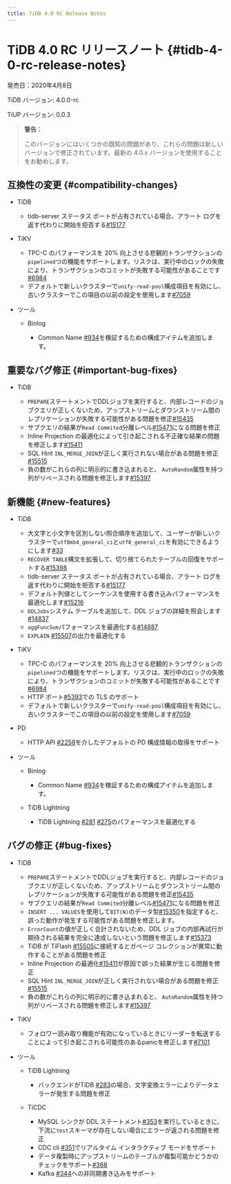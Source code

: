 ```yaml
---
title: TiDB 4.0 RC Release Notes
---
```


# TiDB 4.0 RC リリースノート {#tidb-4-0-rc-release-notes}

発売日：2020年4月8日

TiDB バージョン: 4.0.0-rc

TiUP バージョン: 0.0.3

> **警告：**
>
> このバージョンにはいくつかの既知の問題があり、これらの問題は新しいバージョンで修正されています。最新の 4.0.x バージョンを使用することをお勧めします。

## 互換性の変更 {#compatibility-changes}

-   TiDB

    -   tidb-server ステータス ポートが占有されている場合、アラート ログを返す代わりに開始を拒否する[#15177](https://github.com/pingcap/tidb/pull/15177)

-   TiKV

    -   TPC-C のパフォーマンスを 20% 向上させる悲観的トランザクションの`pipelined`つの機能をサポートします。リスクは、実行中のロックの失敗により、トランザクションのコミットが失敗する可能性があることです[#6984](https://github.com/tikv/tikv/pull/6984)
    -   デフォルトで新しいクラスターで`unify-read-pool`構成項目を有効にし、古いクラスターでこの項目の以前の設定を使用します[#7059](https://github.com/tikv/tikv/pull/7059)

-   ツール

    -   Binlog

        -   Common Name [#934](https://github.com/pingcap/tidb-binlog/pull/934)を検証するための構成アイテムを追加します。

## 重要なバグ修正 {#important-bug-fixes}

-   TiDB

    -   `PREPARE`ステートメントでDDLジョブを実行すると、内部レコードのジョブクエリが正しくないため、アップストリームとダウンストリーム間のレプリケーションが失敗する可能性がある問題を修正[#15435](https://github.com/pingcap/tidb/pull/15435)
    -   サブクエリの結果が`Read Commited`分離レベル[#15471](https://github.com/pingcap/tidb/pull/15471)になる問題を修正
    -   Inline Projection の最適化によって引き起こされる不正確な結果の問題を修正します[#15411](https://github.com/pingcap/tidb/pull/15411)
    -   SQL Hint `INL_MERGE_JOIN`が正しく実行されない場合がある問題を修正[#15515](https://github.com/pingcap/tidb/pull/15515)
    -   負の数がこれらの列に明示的に書き込まれると、 `AutoRandom`属性を持つ列がリベースされる問題を修正します[#15397](https://github.com/pingcap/tidb/pull/15397)

## 新機能 {#new-features}

-   TiDB

    -   大文字と小文字を区別しない照合順序を追加して、ユーザーが新しいクラスターで`utf8mb4_general_ci`と`utf8_general_ci`を有効にできるようにします[#33](https://github.com/pingcap/tidb/projects/33)
    -   `RECOVER TABLE`構文を拡張して、切り捨てられたテーブルの回復をサポートする[#15398](https://github.com/pingcap/tidb/pull/15398)
    -   tidb-server ステータス ポートが占有されている場合、アラート ログを返す代わりに開始を拒否する[#15177](https://github.com/pingcap/tidb/pull/15177)
    -   デフォルト列値としてシーケンスを使用する書き込みパフォーマンスを最適化します[#15216](https://github.com/pingcap/tidb/pull/15216)
    -   `DDLJobs`システム テーブルを追加して、DDL ジョブの詳細を照会します[#14837](https://github.com/pingcap/tidb/pull/14837)
    -   `aggFuncSum`パフォーマンスを最適化する[#14887](https://github.com/pingcap/tidb/pull/14887)
    -   `EXPLAIN` [#15507](https://github.com/pingcap/tidb/pull/15507)の出力を最適化する

-   TiKV

    -   TPC-C のパフォーマンスを 20% 向上させる悲観的トランザクションの`pipelined`つの機能をサポートします。リスクは、実行中のロックの失敗により、トランザクションのコミットが失敗する可能性があることです[#6984](https://github.com/tikv/tikv/pull/6984)
    -   HTTP ポート[#5393](https://github.com/tikv/tikv/pull/5393)での TLS のサポート
    -   デフォルトで新しいクラスターで`unify-read-pool`構成項目を有効にし、古いクラスターでこの項目の以前の設定を使用します[#7059](https://github.com/tikv/tikv/pull/7059)

-   PD

    -   HTTP API [#2258](https://github.com/pingcap/pd/pull/2258)を介したデフォルトの PD 構成情報の取得をサポート

-   ツール

    -   Binlog

        -   Common Name [#934](https://github.com/pingcap/tidb-binlog/pull/934)を検証するための構成アイテムを追加します。

    -   TiDB Lightning

        -   TiDB Lightning [#281](https://github.com/pingcap/tidb-lightning/pull/281) [#275](https://github.com/pingcap/tidb-lightning/pull/275)のパフォーマンスを最適化する

## バグの修正 {#bug-fixes}

-   TiDB

    -   `PREPARE`ステートメントでDDLジョブを実行すると、内部レコードのジョブクエリが正しくないため、アップストリームとダウンストリーム間のレプリケーションが失敗する可能性がある問題を修正[#15435](https://github.com/pingcap/tidb/pull/15435)
    -   サブクエリの結果が`Read Commited`分離レベル[#15471](https://github.com/pingcap/tidb/pull/15471)になる問題を修正
    -   `INSERT ... VALUES`を使用して`BIT(N)`のデータ型[#15350](https://github.com/pingcap/tidb/pull/15350)を指定すると、誤った動作が発生する可能性がある問題を修正します。
    -   `ErrorCount`の値が正しく合計されないため、DDL ジョブの内部再試行が期待される結果を完全に達成しないという問題を修正します[#15373](https://github.com/pingcap/tidb/pull/15373)
    -   TiDB が TiFlash [#15505](https://github.com/pingcap/tidb/pull/15505)に接続するとガベージ コレクションが異常に動作することがある問題を修正
    -   Inline Projection の最適化[#15411](https://github.com/pingcap/tidb/pull/15411)が原因で誤った結果が生じる問題を修正
    -   SQL Hint `INL_MERGE_JOIN`が正しく実行されない場合がある問題を修正[#15515](https://github.com/pingcap/tidb/pull/15515)
    -   負の数がこれらの列に明示的に書き込まれると、 `AutoRandom`属性を持つ列がリベースされる問題を修正します[#15397](https://github.com/pingcap/tidb/pull/15397)

-   TiKV
    -   フォロワー読み取り機能が有効になっているときにリーダーを転送することによって引き起こされる可能性のあるpanicを修正します[#7101](https://github.com/tikv/tikv/pull/7101)

-   ツール

    -   TiDB Lightning

        -   バックエンドがTiDB [#283](https://github.com/pingcap/tidb-lightning/pull/283)の場合、文字変換エラーによりデータエラーが発生する問題を修正

    -   TiCDC

        -   MySQL シンクが DDL ステートメント[#353](https://github.com/pingcap/tiflow/pull/353)を実行しているときに、下流に`test`スキーマが存在しない場合にエラーが返される問題を修正
        -   CDC cli [#351](https://github.com/pingcap/tiflow/pull/351)でリアルタイム インタラクティブ モードをサポート
        -   データ複製時にアップストリームのテーブルが複製可能かどうかのチェックをサポート[#368](https://github.com/pingcap/tiflow/pull/368)
        -   Kafka [#344](https://github.com/pingcap/tiflow/pull/344)への非同期書き込みをサポート
